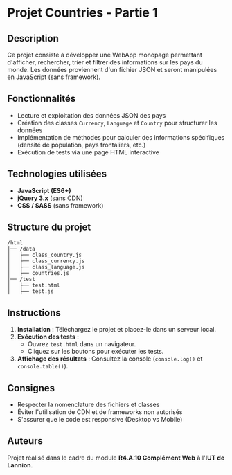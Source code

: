 # Projet Countries - Partie 1

## Description

Ce projet consiste à développer une WebApp monopage permettant d'afficher, rechercher, trier et filtrer des informations sur les pays du monde. Les données proviennent d'un fichier JSON et seront manipulées en JavaScript (sans framework).

## Fonctionnalités

- Lecture et exploitation des données JSON des pays
- Création des classes `Currency`, `Language` et `Country` pour structurer les données
- Implémentation de méthodes pour calculer des informations spécifiques (densité de population, pays frontaliers, etc.)
- Exécution de tests via une page HTML interactive

## Technologies utilisées

- **JavaScript (ES6+)**
- **jQuery 3.x** (sans CDN)
- **CSS / SASS** (sans framework)

## Structure du projet

```
/html
│── /data
│   ├── class_country.js
│   ├── class_currency.js
│   ├── class_language.js
│   ├── countries.js
│── /test
│   ├── test.html
│   ├── test.js
```

## Instructions

1. **Installation** : Téléchargez le projet et placez-le dans un serveur local.
2. **Exécution des tests** :
   - Ouvrez `test.html` dans un navigateur.
   - Cliquez sur les boutons pour exécuter les tests.
3. **Affichage des résultats** : Consultez la console (`console.log()` et `console.table()`).

## Consignes

- Respecter la nomenclature des fichiers et classes
- Éviter l'utilisation de CDN et de frameworks non autorisés
- S'assurer que le code est responsive (Desktop vs Mobile)

## Auteurs

Projet réalisé dans le cadre du module **R4.A.10 Complément Web** à l'**IUT de Lannion**.
